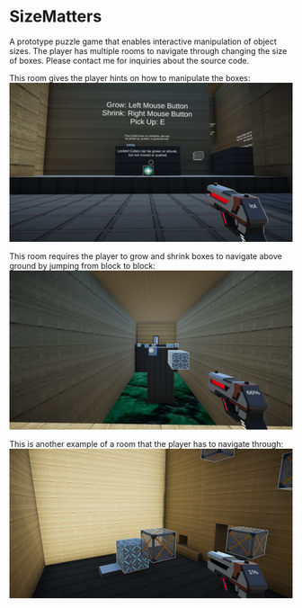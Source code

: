# SizeMatters
A prototype puzzle game that enables interactive manipulation of object sizes.  The player has multiple rooms to navigate through changing the size of boxes.
Please contact me for inquiries about the source code.

This room gives the player hints on how to manipulate the boxes:
<img src="https://github.com/TylerBouchard02/SizeMatters/blob/main/SizeMattersPic1.png" alt="Room1">

This room requires the player to grow and shrink boxes to navigate above ground by jumping from block to block:
<img src="https://github.com/TylerBouchard02/SizeMatters/blob/main/SizeMattersPic2.png" alt="Room1">

This is another example of a room that the player has to navigate through:
<img src="https://github.com/TylerBouchard02/SizeMatters/blob/main/SizeMattersPic3.png" alt="Room1">
